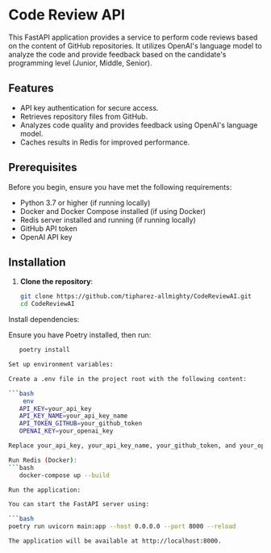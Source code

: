 # Code Review API

This FastAPI application provides a service to perform code reviews based on the content of GitHub repositories. It utilizes OpenAI's language model to analyze the code and provide feedback based on the candidate's programming level (Junior, Middle, Senior).

## Features

- API key authentication for secure access.
- Retrieves repository files from GitHub.
- Analyzes code quality and provides feedback using OpenAI's language model.
- Caches results in Redis for improved performance.

## Prerequisites

Before you begin, ensure you have met the following requirements:

- Python 3.7 or higher (if running locally)
- Docker and Docker Compose installed (if using Docker)
- Redis server installed and running (if running locally)
- GitHub API token
- OpenAI API key

## Installation

1. **Clone the repository**:

   ```bash
   git clone https://github.com/tipharez-allmighty/CodeReviewAI.git
   cd CodeReviewAI
Install dependencies:

Ensure you have Poetry installed, then run:

```bash
   poetry install

Set up environment variables:

Create a .env file in the project root with the following content:

```bash
    env
   API_KEY=your_api_key
   API_KEY_NAME=your_api_key_name
   API_TOKEN_GITHUB=your_github_token
   OPENAI_KEY=your_openai_key

Replace your_api_key, your_api_key_name, your_github_token, and your_openai_key with your actual keys.

Run Redis (Docker):
```bash
   docker-compose up --build

Run the application:

You can start the FastAPI server using:

```bash
poetry run uvicorn main:app --host 0.0.0.0 --port 8000 --reload

The application will be available at http://localhost:8000.
